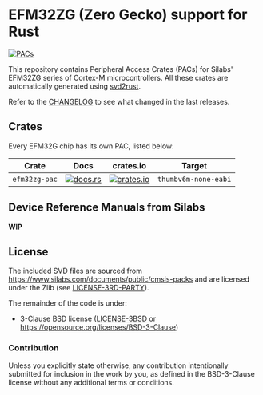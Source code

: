 # EFM32ZG (Zero Gecko) support for Rust

[![PACs](https://github.com/efm32-rs/efm32zg-pacs/actions/workflows/pacs.yml/badge.svg)](https://github.com/efm32-rs/efm32zg-pacs/actions/workflows/pacs.yml)

This repository contains Peripheral Access Crates (PACs) for Silabs' EFM32ZG series of Cortex-M microcontrollers.
All these crates are automatically generated using [svd2rust](https://github.com/rust-embedded/svd2rust).

Refer to the [CHANGELOG](CHANGELOG.md) to see what changed in the last releases.

## Crates

Every EFM32G chip has its own PAC, listed below:

| Crate           | Docs                                                                                 | crates.io                                                                                                 | Target               |
|-----------------|--------------------------------------------------------------------------------------|-----------------------------------------------------------------------------------------------------------|----------------------|
| `efm32zg-pac`| [![docs.rs](https://docs.rs/efm32zg-pac/badge.svg)](https://docs.rs/efm32zg-pac)| [![crates.io](https://img.shields.io/crates/d/efm32zg-pac)](https://crates.io/crates/efm32zg-pac)| `thumbv6m-none-eabi` |

## Device Reference Manuals from Silabs

**WIP**

## License

The included SVD files are sourced from https://www.silabs.com/documents/public/cmsis-packs and
are licensed under the Zlib (see [LICENSE-3RD-PARTY](LICENSE-3RD-PARTY-Zlib)).

The remainder of the code is under:

- 3-Clause BSD license ([LICENSE-3BSD](LICENSE-3BSD) or https://opensource.org/licenses/BSD-3-Clause)

### Contribution

Unless you explicitly state otherwise, any contribution intentionally submitted for inclusion in the
work by you, as defined in the BSD-3-Clause license without any additional terms or conditions.
